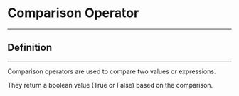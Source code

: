 # Comparison Operator

---

## Definition

---

Comparison operators are used to compare two values or expressions.

They return a boolean value (True or False) based on the comparison.
